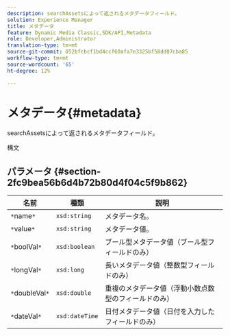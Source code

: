 ```yaml
---
description: searchAssetsによって返されるメタデータフィールド。
solution: Experience Manager
title: メタデータ
feature: Dynamic Media Classic,SDK/API,Metadata
role: Developer,Administrator
translation-type: tm+mt
source-git-commit: 052bfcbcf1bd4ccf60afa7e3325bf58dd07cba85
workflow-type: tm+mt
source-wordcount: '65'
ht-degree: 12%

---
```



# メタデータ{#metadata}

searchAssetsによって返されるメタデータフィールド。

構文

## パラメータ {#section-2fc9bea56b6d4b72b80d4f04c5f9b862}

| 名前 | 種類 | 説明 |
|---|---|---|
| `*`name`*` | `xsd:string` | メタデータ名。 |
| `*`value`*` | `xsd:string` | メタデータ値。 |
| `*`boolVal`*` | `xsd:boolean` | ブール型メタデータ値（ブール型フィールドのみ） |
| `*`longVal`*` | `xsd:long` | 長いメタデータ値（整数型フィールドのみ） |
| `*`doubleVal`*` | `xsd:double` | 重複のメタデータ値（浮動小数点数型のフィールドのみ） |
| `*`dateVal`*` | `xsd:dateTime` | 日付メタデータ値（日付を入力したフィールドのみ） |

